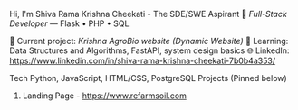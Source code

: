 Hi, I'm Shiva Rama Krishna Cheekati - The SDE/SWE Aspirant 👋
*Full-Stack Developer* — Flask • PHP • SQL 

🔭 Current project: *Krishna AgroBio website (Dynamic Website)*
🌱 Learning: Data Structures and Algorithms, FastAPI, system design basics
🌐 LinkedIn:   https://www.linkedin.com/in/shiva-rama-krishna-cheekati-7b0b4a353/

Tech
Python, JavaScript, HTML/CSS, PostgreSQL
Projects (Pinned below)
1. Landing Page - https://www.refarmsoil.com

